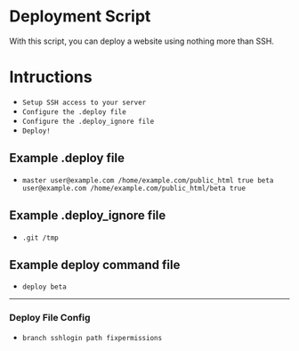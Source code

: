 # Deployment Script

With this script, you can deploy a website using nothing more than SSH.

# Intructions

 - `Setup SSH access to your server`
 - `Configure the .deploy file`
 - `Configure the .deploy_ignore file`
 - `Deploy!`

## Example .deploy file

 - `master user@example.com /home/example.com/public_html true
 beta user@example.com /home/example.com/public_html/beta true`

## Example .deploy_ignore file

 - `.git
/tmp`

## Example deploy command file

 - `deploy beta`

---------

### Deploy File Config

 - `branch sshlogin path fixpermissions`